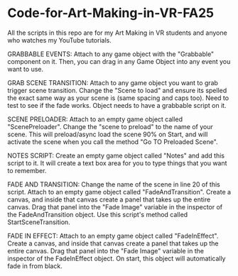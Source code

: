 # Code-for-Art-Making-in-VR-FA25
All the scripts in this repo are for my Art Making in VR students and anyone who watches my YouTube tutorials.

GRABBABLE EVENTS: Attach to any game object with the "Grabbable" component on it. Then, you can drag in any Game Object into any event you want to use. 

GRAB SCENE TRANSITION: Attach to any game object you want to grab trigger scene transition. Change the "Scene to load" and ensure its spelled the exact same way as your scene is (same spacing and caps too). Need to test to see if the fade works. Object needs to have a grabbable script on it. 

SCENE PRELOADER: Attach to an empty game object called "ScenePreloader". Change the "scene to preload" to the name of your scene. This will preload/async load the scene 90% on Start, and will activate the scene when you call the method "Go TO Preloaded Scene".

NOTES SCRIPT: Create an empty game object called "Notes" and add this script to it. It will create a text box area for you to type things that you want to remember.

FADE AND TRANSITION: Change the name of the scene in line 20 of this script. Attach to an empty game object called "FadeAndTransition". Create a canvas, and inside that canvas create a panel that takes up the entire canvas. Drag that panel into the "Fade Image" variable in the inspector of the FadeAndTransition object. Use this script's method called StartSceneTransition.

FADE IN EFFECT: Attach to an empty game object called "FadeInEffect". Create a canvas, and inside that canvas create a panel that takes up the entire canvas. Drag that panel into the "Fade Image" variable in the inspector of the FadeInEffect object. On start, this object will automatically fade in from black. 

